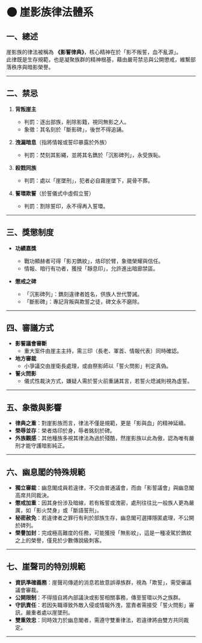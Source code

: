 # 🌑 崖影族律法體系

## 一、總述
崖影族的律法被稱為 **《影誓律典》**，核心精神在於「影不叛誓，血不亂源」。  
此律既是生存規範，也是凝聚族群的精神根基，藉由嚴苛禁忌與公開懲戒，維繫部落秩序與暗影榮譽。

---

## 二、禁忌
1. **背叛崖主**  
   - 判罰：逐出部族，削除影籍，視同無影之人。  
   - 象徵：其名刻於「斷影碑」，後世不得追誦。  

2. **洩漏暗息**（指將情報或誓印暴露於外族）  
   - 判罰：焚刻其影繩，並將其名鐫於「沉影碑列」，永受族恥。  

3. **殺戮同族**  
   - 判罰：處以「崖墜刑」，犯者必自霧崖墜下，屍骨不葬。  

4. **誓環欺誓**（於誓儀式中虛假立誓）  
   - 判罰：割除誓印，永不得再入誓環。  

---

## 三、獎懲制度
- **功績嘉獎**  
  - 戰功顯赫者可得「影刃鐫紋」，烙印於臂，象徵榮耀與信任。  
  - 情報、暗行有功者，獲授「靜息印」，允許進出暗廊禁區。  

- **懲戒之碑**  
  - 「沉影碑列」：鐫刻違律者姓名，供族人世代警誡。  
  - 「斷影碑」：專記背叛與欺誓之徒，碑文永不磨除。  

---

## 四、審議方式
- **影誓議會審斷**  
  - 重大案件由崖主主持，需三印（長老、軍首、情報代表）同時確認。  
- **地方審裁**  
  - 小爭議交由崖衛長處理，或由祭影師以「誓火問影」判定真偽。  
- **誓火問影**  
  - 儀式性裁決方式，嫌疑人需於誓火前重誦其言，若誓火熄滅則視為虛誓。  

---

## 五、象徵與影響
- **律典之重**：對崖影族而言，律法不僅是規範，更是「影與血」的精神延續。  
- **榮辱並存**：榮者烙印於身，辱者銘刻於碑。  
- **外族觀感**：其他種族多視其律法為過於殘酷，然崖影族以此為傲，認為唯有嚴刑才能守護暗影純正。  

---

## 六、幽息閣的特殊規範
- **獨立審裁**：幽息閣成員若違律，不交由普通議會，而由「影誓議會」與幽息閣高席共同裁決。  
- **懲戒加重**：因其身份涉及暗線，若有叛誓或洩密，處刑往往比一般族人更為嚴厲，如「影火焚身」或「斷語誓刑」。  
- **秘密赦免**：若違律者之罪行有利於部族生存，幽息閣可選擇隱匿處理，不公開於碑列。  
- **榮譽加封**：完成極高難度的任務，可能獲授「無影紋」，這是一種凌駕於鐫紋之上的榮譽，僅見於少數傳說級刺客。  

---

## 七、崖聲司的特別規範
- **資訊準確義務**：崖聲司傳遞的消息若故意誤導族群，視為「欺誓」，需受審議議會審裁。  
- **公開限制**：不得擅自將內部議決或影誓相關事務，傳至誓環以外之族群。  
- **守訊責任**：若因失職導致外敵入侵或情報外洩，當責者需接受「誓火問影」審訊，嚴重者處以崖墜刑。  
- **雙重效忠**：同時效力於幽息閣者，需遵守雙重律法，若違律將由雙方共同裁定。  

---
